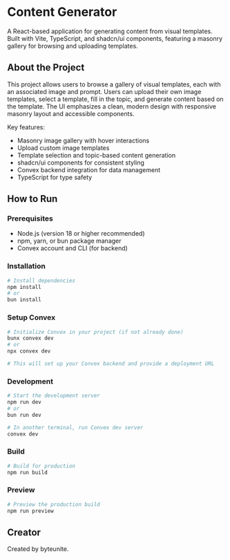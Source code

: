# Content Generator

A React-based application for generating content from visual templates. Built with Vite, TypeScript, and shadcn/ui components, featuring a masonry gallery for browsing and uploading templates.

## About the Project

This project allows users to browse a gallery of visual templates, each with an associated image and prompt. Users can upload their own image templates, select a template, fill in the topic, and generate content based on the template. The UI emphasizes a clean, modern design with responsive masonry layout and accessible components.

Key features:
- Masonry image gallery with hover interactions
- Upload custom image templates
- Template selection and topic-based content generation
- shadcn/ui components for consistent styling
- Convex backend integration for data management
- TypeScript for type safety

## How to Run

### Prerequisites
- Node.js (version 18 or higher recommended)
- npm, yarn, or bun package manager
- Convex account and CLI (for backend)

### Installation
```bash
# Install dependencies
npm install
# or
bun install
```

### Setup Convex
```bash
# Initialize Convex in your project (if not already done)
bunx convex dev
# or
npx convex dev

# This will set up your Convex backend and provide a deployment URL
```

### Development
```bash
# Start the development server
npm run dev
# or
bun run dev

# In another terminal, run Convex dev server
convex dev
```

### Build
```bash
# Build for production
npm run build
```

### Preview
```bash
# Preview the production build
npm run preview
```

## Creator

Created by byteunite.